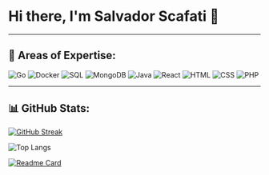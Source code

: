 # Hi there, I'm Salvador Scafati 👋

 
 

---

## 🔧 Areas of Expertise:

<p align="left">
  <img src="https://img.shields.io/badge/Go-%2300ADD8.svg?style=for-the-badge&logo=go&logoColor=white" alt="Go" />
   <img src="https://img.shields.io/badge/Docker-%232496ED.svg?style=for-the-badge&logo=docker&logoColor=white" alt="Docker" />
    <img src="https://img.shields.io/badge/SQL-%23007396.svg?style=for-the-badge&logo=postgresql&logoColor=white" alt="SQL" />
  <img src="https://img.shields.io/badge/MongoDB-%2347A248.svg?style=for-the-badge&logo=mongodb&logoColor=white" alt="MongoDB" />
  <img src="https://img.shields.io/badge/Java-%23007396.svg?style=for-the-badge&logo=java&logoColor=white" alt="Java" />
    <img src="https://img.shields.io/badge/React-%2361DAFB.svg?style=for-the-badge&logo=react&logoColor=black" alt="React" /
  <img src="https://img.shields.io/badge/Javascript-%23F7DF1E.svg?style=for-the-badge&logo=javascript&logoColor=black" alt="Javascript" />
  <img src="https://img.shields.io/badge/HTML5-%23E34F26.svg?style=for-the-badge&logo=html5&logoColor=white" alt="HTML" />
  <img src="https://img.shields.io/badge/CSS3-%231572B6.svg?style=for-the-badge&logo=css3&logoColor=white" alt="CSS" />
  <img src="https://img.shields.io/badge/PHP-%23777BB4.svg?style=for-the-badge&logo=php&logoColor=white" alt="PHP" />
</p>

---

## 📊 GitHub Stats:
 
[![GitHub Streak](https://streak-stats.demolab.com?user=SalvadorScafati&layout=compac&theme=synthwave)](https://git.io/streak-stats)

![Top Langs](https://github-readme-stats-git-masterrstaa-rickstaa.vercel.app/api/top-langs/?username=SalvadorScafati&layout=compact&theme=synthwave)

[![Readme Card](https://github-readme-stats.vercel.app/api/pin/?username=SalvadorScafati&repo=Leetcode)](https://github.com/SalvadorScafati/Leetcode)
 
 
